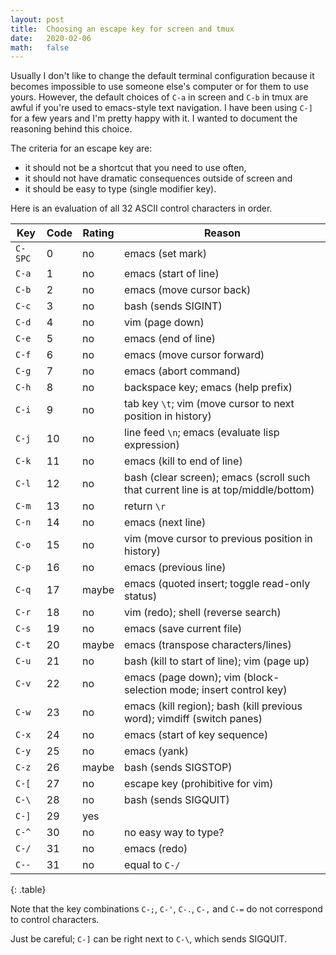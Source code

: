 ```yaml
---
layout: post
title:  Choosing an escape key for screen and tmux
date:   2020-02-06
math:   false
---
```


Usually I don't like to change the default terminal configuration because it becomes impossible to use someone else's computer or for them to use yours.
However, the default choices of `C-a` in screen and `C-b` in tmux are awful if you're used to emacs-style text navigation.
I have been using `C-]` for a few years and I'm pretty happy with it.
I wanted to document the reasoning behind this choice.

The criteria for an escape key are:
* it should not be a shortcut that you need to use often,
* it should not have dramatic consequences outside of screen and
* it should be easy to type (single modifier key).

Here is an evaluation of all 32 ASCII control characters in order.

Key | Code | Rating | Reason
----|------|--------|-------
`C-SPC` | 0 | no | emacs (set mark)
`C-a` | 1 | no | emacs (start of line)
`C-b` | 2 | no | emacs (move cursor back)
`C-c` | 3 | no | bash (sends SIGINT)
`C-d` | 4 | no | vim (page down)
`C-e` | 5 | no | emacs (end of line)
`C-f` | 6 | no | emacs (move cursor forward)
`C-g` | 7 | no | emacs (abort command)
`C-h` | 8 | no | backspace key; emacs (help prefix)
`C-i` | 9 | no | tab key `\t`; vim (move cursor to next position in history)
`C-j` | 10 | no | line feed `\n`; emacs (evaluate lisp expression)
`C-k` | 11 | no | emacs (kill to end of line)
`C-l` | 12 | no | bash (clear screen); emacs (scroll such that current line is at top/middle/bottom)
`C-m` | 13 | no | return `\r`
`C-n` | 14 | no | emacs (next line)
`C-o` | 15 | no | vim (move cursor to previous position in history)
`C-p` | 16 | no | emacs (previous line)
`C-q` | 17 | maybe | emacs (quoted insert; toggle read-only status)
`C-r` | 18 | no | vim (redo); shell (reverse search)
`C-s` | 19 | no | emacs (save current file)
`C-t` | 20 | maybe | emacs (transpose characters/lines)
`C-u` | 21 | no | bash (kill to start of line); vim (page up)
`C-v` | 22 | no | emacs (page down); vim (block-selection mode; insert control key)
`C-w` | 23 | no | emacs (kill region); bash (kill previous word); vimdiff (switch panes)
`C-x` | 24 | no | emacs (start of key sequence)
`C-y` | 25 | no | emacs (yank)
`C-z` | 26 | maybe | bash (sends SIGSTOP)
`C-[` | 27 | no | escape key (prohibitive for vim)
`C-\` | 28 | no | bash (sends SIGQUIT)
`C-]` | 29 | yes |
`C-^` | 30 | no | no easy way to type?
`C-/` | 31 | no | emacs (redo)
`C--` | 31 | no | equal to `C-/`
{: .table}

Note that the key combinations `C-;`, `C-'`, `C-.`, `C-,` and `C-=` do not correspond to control characters.

Just be careful; `C-]` can be right next to `C-\`, which sends SIGQUIT.
